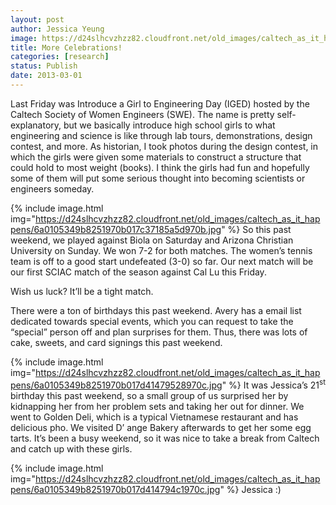 ```yaml
---
layout: post
author: Jessica Yeung
image: https://d24slhcvzhzz82.cloudfront.net/old_images/caltech_as_it_happens/6a0105349b8251970b017d41479432970c.jpg
title: More Celebrations!
categories: [research]
status: Publish
date: 2013-03-01
---
```



Last Friday was Introduce a Girl to Engineering Day (IGED)
hosted by the Caltech Society of Women Engineers (SWE). The name is pretty
self-explanatory, but we basically introduce high school girls to what
engineering and science is like through lab tours, demonstrations, design
contest, and more. As historian, I took photos during the design contest, in
which the girls were given some materials to construct a structure that could
hold to most weight (books). I think the girls had fun and hopefully some of
them will put some serious thought into becoming scientists or engineers
someday.


{% include image.html img="https://d24slhcvzhzz82.cloudfront.net/old_images/caltech_as_it_happens/6a0105349b8251970b017c37185a5d970b.jpg" %}
So this past weekend, we played against Biola on Saturday
and Arizona Christian University on Sunday. We won 7-2 for both matches. The
women’s tennis team is off to a good start undefeated (3-0) so far. Our next
match will be our first SCIAC match of the season against Cal Lu this Friday.

Wish us luck? It’ll be a tight match.

There were a ton of birthdays this past weekend. Avery has a
email list dedicated towards special events, which you can request to take the
“special” person off and plan surprises for them. Thus, there was lots of cake,
sweets, and card signings this past weekend.


{% include image.html img="https://d24slhcvzhzz82.cloudfront.net/old_images/caltech_as_it_happens/6a0105349b8251970b017d41479528970c.jpg" %}
It was Jessica’s 21<sup>st</sup> birthday this past weekend,
so a small group of us surprised her by kidnapping her from her problem sets
and taking her out for dinner. We went to Golden Deli, which is a typical
Vietnamese restaurant and has delicious pho. We visited D’ ange Bakery
afterwards to get her some egg tarts. It’s been a busy weekend, so it was nice
to take a break from Caltech and catch up with these girls.


{% include image.html img="https://d24slhcvzhzz82.cloudfront.net/old_images/caltech_as_it_happens/6a0105349b8251970b017d414794c1970c.jpg" %}
Jessica :)

